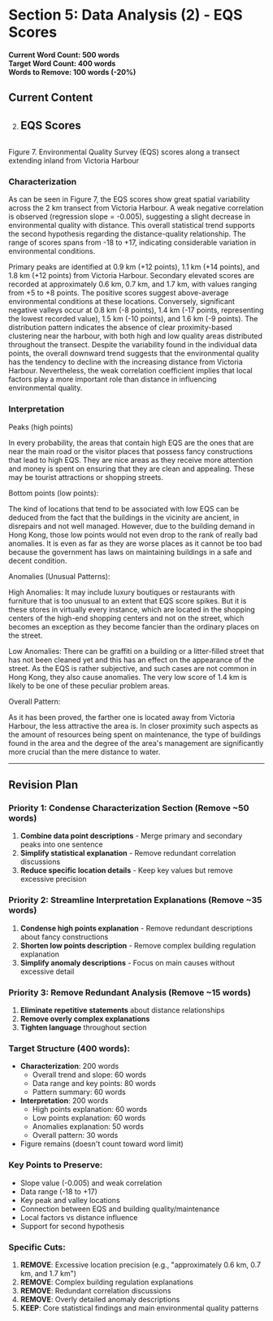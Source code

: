 # Section 5: Data Analysis (2) - EQS Scores

**Current Word Count: 500 words**  
**Target Word Count: 400 words**  
**Words to Remove: 100 words (-20%)**

## Current Content

2. ## EQS Scores

![]()

Figure 7. Environmental Quality Survey (EQS) scores along a transect extending inland from Victoria Harbour

### Characterization

As can be seen in Figure 7, the EQS scores show great spatial variability across the 2 km transect from Victoria Harbour. A weak negative correlation is observed (regression slope = -0.005), suggesting a slight decrease in environmental quality with distance. This overall statistical trend supports the second hypothesis regarding the distance-quality relationship. The range of scores spans from -18 to +17, indicating considerable variation in environmental conditions.

Primary peaks are identified at 0.9 km (+12 points), 1.1 km (+14 points), and 1.8 km (+12 points) from Victoria Harbour. Secondary elevated scores are recorded at approximately 0.6 km, 0.7 km, and 1.7 km, with values ranging from +5 to +8 points. The positive scores suggest above-average environmental conditions at these locations. Conversely, significant negative valleys occur at 0.8 km (-8 points), 1.4 km (-17 points, representing the lowest recorded value), 1.5 km (-10 points), and 1.6 km (-9 points). The distribution pattern indicates the absence of clear proximity-based clustering near the harbour, with both high and low quality areas distributed throughout the transect.  Despite the variability found in the individual data points, the overall downward trend suggests that the environmental quality has the tendency to decline with the increasing distance from Victoria Harbour. Nevertheless, the weak correlation coefficient implies that local factors play a more important role than distance in influencing environmental quality.

### Interpretation

Peaks (high points)

In every probability, the areas that contain high EQS are the ones that are near the main road or the visitor places that possess fancy constructions that lead to high EQS. They are nice areas as they receive more attention and money is spent on ensuring that they are clean and appealing. These may be tourist attractions or shopping streets.

Bottom points (low points):

The kind of locations that tend to be associated with low EQS can be deduced from the fact that the buildings in the vicinity are ancient, in disrepairs and not well managed. However, due to the building demand in Hong Kong, those low points would not even drop to the rank of really bad anomalies. It is even as far as they are worse places as it cannot be too bad because the government has laws on maintaining buildings in a safe and decent condition.

Anomalies (Unusual Patterns):

High Anomalies: It may include luxury boutiques or restaurants with furniture that is too unusual to an extent that EQS score spikes. But it is these stores in virtually every instance, which are located in the shopping centers of the high-end shopping centers and not on the street, which becomes an exception as they become fancier than the ordinary places on the street.

Low Anomalies: There can be graffiti on a building or a litter-filled street that has not been cleaned yet and this has an effect on the appearance of the street. As the EQS is rather subjective, and such cases are not common in Hong Kong, they also cause anomalies. The very low score of 1.4 km is likely to be one of these peculiar problem areas.

Overall Pattern:

As it has been proved, the farther one is located away from Victoria Harbour, the less attractive the area is. In closer proximity such aspects as the amount of resources being spent on maintenance, the type of buildings found in the area and the degree of the area's management are significantly more crucial than the mere distance to water.

---

## Revision Plan

### Priority 1: Condense Characterization Section (Remove ~50 words)
1. **Combine data point descriptions** - Merge primary and secondary peaks into one sentence
2. **Simplify statistical explanation** - Remove redundant correlation discussions
3. **Reduce specific location details** - Keep key values but remove excessive precision

### Priority 2: Streamline Interpretation Explanations (Remove ~35 words)
1. **Condense high points explanation** - Remove redundant descriptions about fancy constructions
2. **Shorten low points description** - Remove complex building regulation explanation
3. **Simplify anomaly descriptions** - Focus on main causes without excessive detail

### Priority 3: Remove Redundant Analysis (Remove ~15 words)
1. **Eliminate repetitive statements** about distance relationships
2. **Remove overly complex explanations** 
3. **Tighten language** throughout section

### Target Structure (400 words):
- **Characterization**: 200 words
  - Overall trend and slope: 60 words
  - Data range and key points: 80 words
  - Pattern summary: 60 words
- **Interpretation**: 200 words
  - High points explanation: 60 words
  - Low points explanation: 60 words
  - Anomalies explanation: 50 words
  - Overall pattern: 30 words
- Figure remains (doesn't count toward word limit)

### Key Points to Preserve:
- Slope value (-0.005) and weak correlation
- Data range (-18 to +17)
- Key peak and valley locations
- Connection between EQS and building quality/maintenance
- Local factors vs distance influence
- Support for second hypothesis

### Specific Cuts:
1. **REMOVE**: Excessive location precision (e.g., "approximately 0.6 km, 0.7 km, and 1.7 km")
2. **REMOVE**: Complex building regulation explanations
3. **REMOVE**: Redundant correlation discussions
4. **REMOVE**: Overly detailed anomaly descriptions
5. **KEEP**: Core statistical findings and main environmental quality patterns